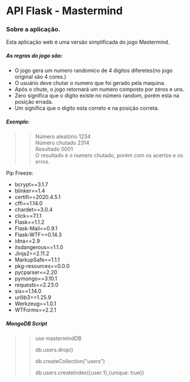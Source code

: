 # API Flask - Mastermind

### Sobre a aplicação.
Esta aplicação web é uma versão simplificada do jogo Mastermind.

##### As regras do jogo são:
* O jogo gera um numero randomico de 4 digitos diferetes(no jogo original são 4 cores.)
* O usuário deve chutar o numero que foi gerado pela maquina. 
* Após o chute, o jogo retornará um numero composto por zeros e uns.
* Zero significa que o digito existe no número random, porém esta na posição errada.
* Um significa que o digito esta correto e na posição correta.

##### Exemplo:
>> Número aleatório 1234\
>> Número chutado 2314\
>> Resultado 0001\
>> O resultado é o numero chutado, porém com os acertos e os erros. 


Pip Freeze:

* bcrypt==3.1.7
* blinker==1.4
* certifi==2020.4.5.1
* cffi==1.14.0
* chardet==3.0.4
* click==7.1.1
* Flask==1.1.2
* Flask-Mail==0.9.1
* Flask-WTF==0.14.3
* idna==2.9
* itsdangerous==1.1.0
* Jinja2==2.11.2
* MarkupSafe==1.1.1
* pkg-resources==0.0.0
* pycparser==2.20
* pymongo==3.10.1
* requests==2.23.0
* six==1.14.0
* urllib3==1.25.9
* Werkzeug==1.0.1
* WTForms==2.2.1


##### MongoDB Script
>>
>>use mastermindDB
>>
>>db.users.drop()
>>
>>db.createCollection("users")
>>
>>db.users.createIndex({user:1},{unique: true})


